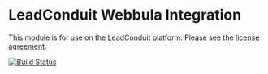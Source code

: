 # LeadConduit Webbula Integration

This module is for use on the LeadConduit platform. Please see the [license agreement](http://creativecommons.org/licenses/by-nc-nd/4.0/).

[![Build Status](https://travis-ci.org/activeprospect/leadconduit-integration-webbula.png?branch=master)](https://travis-ci.org/activeprospect/leadconduit-integration-webbula)
